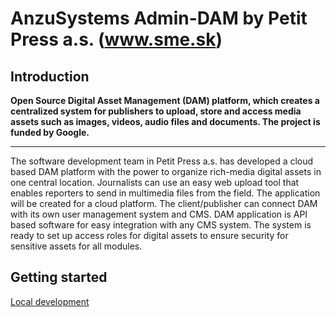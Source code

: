 AnzuSystems Admin-DAM by Petit Press a.s. (www.sme.sk)
=====

## Introduction

**Open Source Digital Asset Management (DAM) platform, which creates a centralized system for publishers to upload, store and access media assets such as images, videos, audio files and documents. The project is funded by Google.**

-----

The software development team in Petit Press a.s. has developed a cloud based DAM platform with the power to organize rich-media digital assets in one central location. Journalists can use an easy web upload tool that enables reporters to send in multimedia files from the field. The application will be created for a cloud platform. The client/publisher can connect DAM with its own user management system and CMS. DAM application is API based software for easy integration with any CMS system. The system is ready to set up access roles for digital assets to ensure security for sensitive assets for all modules.  

## Getting started
[Local development](README-DEV.md)

